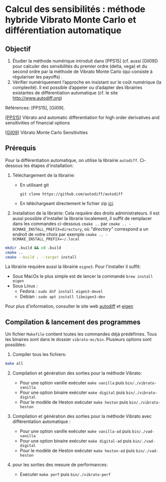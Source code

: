 # Calcul des sensibilités : méthode hybride Vibrato Monte Carlo et différentiation automatique

## Objectif

1. Étudier la méthode numérique introduit dans [PPS15] (cf. aussi [Gil09]) pour calculer des sensibilités du premier
   ordre (delta, vega) et du second ordre par la méthode de Vibrato Monte Carlo (qui consiste à régulariser les payoffs)
   .
2. Vérifier numériquement l’approche en insistant sur le coût numérique (la complexité). Il est possible d’appeler ou
   d’adapter des librairies existantes de différentiation automatique (cf. le site http://www.autodiff.org)

Références: [PPS15], [Gil09].

[[PPS15](https://arxiv.org/abs/1606.06143)] Vibrato and automatic differentiation for high order derivatives and
sensitivities of financial options

[[Gil09](https://link.springer.com/chapter/10.1007/978-3-642-04107-5_23)] Vibrato Monte Carlo Sensitivities

## Prérequis

Pour la différentiation automatique, on utilise la librairie `autodiff`. Ci-dessous les étapes d'installation:

1. Téléchargement de la librairie:

    - En utilisant git
      ```
      git clone https://github.com/autodiff/autodiff
      ```
    - En téléchargeant directement le fichier zip [ici](https://github.com/autodiff/autodiff/archive/master.zip).

2. Installation de la librairie:
   Cela requière des droits administrateurs. Il est aussi possible d'installer la librarie localement, il suffit de
   remplacer dans les commandes ci-dessous `cmake ..` par `cmake .. -DCMAKE_INSTALL_PREFIX=directory`, où _"directory"_
   correspond a un endroit de votre choix par exemple `cmake .. -DCMAKE_INSTALL_PREFIX=~/.local`

```bash
mkdir .build && cd .build
cmake ..
cmake --build . --target install
```

La librairie requière aussi la librairie `eigne3`. Pour l'installer il suffit:

- Sous MacOs le plus simple est de lancer la commande `brew install eigen`
- Sous Linux :
    - Fedora : `sudo dnf install eigen3-devel`
    - Debian : `sudo apt install libeigen3-dev`

Pour plus d'information, consulter le site web [autodiff](https://autodiff.github.io/) et
[eigen](https://eigen.tuxfamily.org/index.php?title=Main_Page)

## Compilation & lancement des programmes

Un fichier `Makefile` contient toutes les commandes déjà prédéfinies. Tous les binaires sont dans le
dossier `vibrato-mc/bin`. Plusieurs options sont possibles:

1. Compiler tous les fichiers:

```bash
make all
```

2. Compilation et génération des sorties pour la méthode Vibrato:

    - Pour une option vanille exécuter ```make vanilla``` puis `bin/./vibrato-vanilla`
    - Pour une option binaire exécuter ```make digital``` puis `bin/./vibrato-digital`
    - Pour le modèle de Heston exécuter ```make heston``` puis `bin/./vibrato-heston`


3. Compilation et génération des sorties pour la méthode Vibrato avec différentiation automatique :

    - Pour une option vanille exécuter ```make vanilla-ad``` puis `bin/./vad-vanilla`
    - Pour une option binaire exécuter ```make digital-ad``` puis `bin/./vad-digital`
    - Pour le modèle de Heston exécuter ```make heston-ad``` puis `bin/./vad-heston`


4. pour les sorties des mesure de performances:

    - Executer ```make perf``` puis `bin/./vibrato-perf`
   

